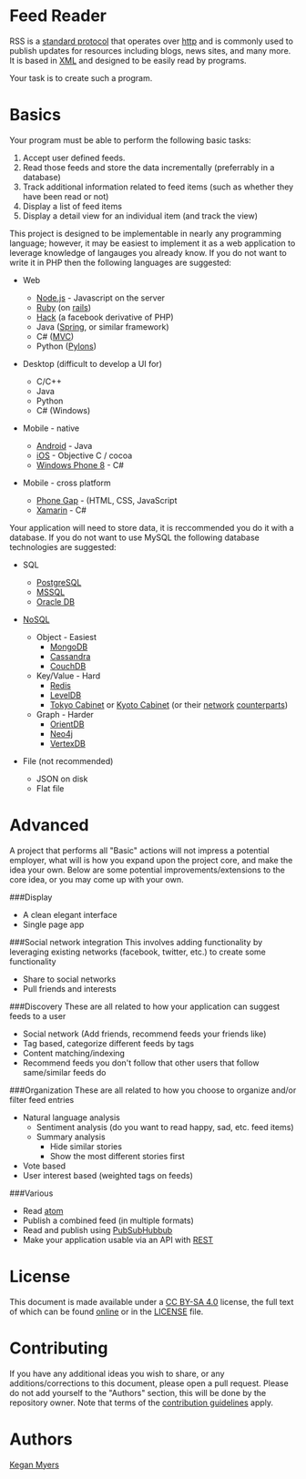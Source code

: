 Feed Reader
===========
RSS is a [standard protocol](http://cyber.law.harvard.edu/rss/rss.html) that operates over [http](http://www.ietf.org/rfc/rfc2616.txt) and is commonly used to publish updates for resources including blogs, news sites, and many more. It is based in [XML](http://www.w3.org/TR/xml/) and designed to be easily read by programs.

Your task is to create such a program.

Basics
======
Your program must be able to perform the following basic tasks:

1. Accept user defined feeds.
1. Read those feeds and store the data incrementally (preferrably in a database)
1. Track additional information related to feed items (such as whether they have been read or not)
1. Display a list of feed items
1. Display a detail view for an individual item (and track the view)

This project is designed to be implementable in nearly any programming language; however, it may be easiest to implement it as a web application to leverage knowledge of langauges you already know. If you do not want to write it in PHP then the following languages are suggested:

* Web
  * [Node.js](http://nodejs.org/) - Javascript on the server
  * [Ruby](https://www.ruby-lang.org/en/) (on [rails](http://rubyonrails.org/))
  * [Hack](http://hacklang.org/) (a facebook derivative of PHP)
  * Java ([Spring](http://projects.spring.io/spring-framework/), or similar framework)
  * C# ([MVC](http://www.asp.net/mvc))
  * Python ([Pylons](http://www.pylonsproject.org/))


* Desktop (difficult to develop a UI for)
  * C/C++
  * Java
  * Python
  * C# (Windows)


* Mobile - native
  * [Android](http://developer.android.com/index.html) - Java
  * [iOS](https://developer.apple.com/devcenter/ios/index.action) - Objective C / cocoa
  * [Windows Phone 8](http://dev.windowsphone.com/en-us) - C#


* Mobile - cross platform
  * [Phone Gap](http://phonegap.com/) - (HTML, CSS, JavaScript
  * [Xamarin](https://xamarin.com/) - C#

Your application will need to store data, it is reccommended you do it with a database. If you do not want to use MySQL the following database technologies are suggested:

* SQL
  * [PostgreSQL](http://www.postgresql.org/)
  * [MSSQL](http://www.microsoft.com/en-us/server-cloud/products/sql-server/)
  * [Oracle DB](http://www.oracle.com/us/products/database/overview/index.html)


* [NoSQL](http://en.wikipedia.org/wiki/NoSQL)
  * Object - Easiest
    * [MongoDB](https://www.mongodb.org/)
    * [Cassandra](http://cassandra.apache.org/)
    * [CouchDB](http://couchdb.apache.org/)
  * Key/Value - Hard
    * [Redis](http://redis.io/)
    * [LevelDB](https://code.google.com/p/leveldb/)
    * [Tokyo Cabinet](http://fallabs.com/tokyocabinet/) or [Kyoto Cabinet](http://fallabs.com/kyotocabinet/) (or their [network](http://fallabs.com/tokyotyrant/) [counterparts](http://fallabs.com/kyototycoon/))
  * Graph - Harder
    * [OrientDB](http://www.orientechnologies.com/orientdb/)
    * [Neo4j](http://www.neo4j.org/)
    * [VertexDB](https://github.com/stevedekorte/vertexdb)


* File (not recommended)
  * JSON on disk
  * Flat file


Advanced
========
A project that performs all "Basic" actions will not impress a potential employer, what will is how you expand upon the project core, and make the idea your own. Below are some potential improvements/extensions to the core idea, or you may come up with your own.

###Display
* A clean elegant interface
* Single page app

###Social network integration
This involves adding functionality by leveraging existing networks (facebook, twitter, etc.) to create some functionality
* Share to social networks
* Pull friends and interests

###Discovery
These are all related to how your application can suggest feeds to a user
* Social network (Add friends, recommend feeds your friends like)
* Tag based, categorize different feeds by tags
* Content matching/indexing
* Recommend feeds you don't follow that other users that follow same/similar feeds do

###Organization
These are all related to how you choose to organize and/or filter feed entries
* Natural language analysis
  * Sentiment analysis (do you want to read happy, sad, etc. feed items)
  * Summary analysis
    * Hide similar stories
    * Show the most different stories first
* Vote based
* User interest based (weighted tags on feeds)

###Various
* Read [atom](http://www.ietf.org/rfc/rfc4287.txt)
* Publish a combined feed (in multiple formats)
* Read and publish using [PubSubHubbub](https://code.google.com/p/pubsubhubbub/)
* Make your application usable via an API with [REST](http://en.wikipedia.org/wiki/Representational_state_transfer)

License
=======
This document is made available under a [CC BY-SA 4.0](http://creativecommons.org/licenses/by-sa/4.0/) license, the  full text of which can be found [online](http://creativecommons.org/licenses/by-sa/4.0/legalcode) or in the [LICENSE](LICENSE) file.

Contributing
============
If you have any additional ideas you wish to share, or any additions/corrections to this document, please open a pull request. Please do not add yourself to the "Authors" section, this will be done by the repository owner. Note that terms of the [contribution guidelines](CONTRIBUTING.md) apply.

Authors
=======
[Kegan Myers](https://github.com/terribleplan)
